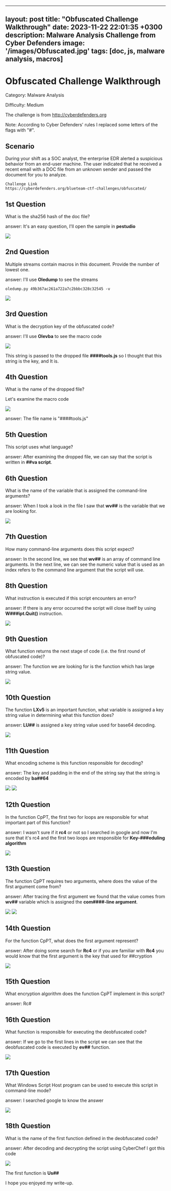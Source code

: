
---
layout: post
title: "Obfuscated Challenge Walkthrough"
date: 2023-11-22 22:01:35 +0300
description: Malware Analysis Challenge from Cyber Defenders
image:  '/images/Obfuscated.jpg'
tags:   [doc, js, malware analysis, macros]
---

# Obfuscated Challenge Walkthrough

Category: Malware Analysis

Difficulty: Medium

The challenge is from http://cyberdefenders.org

Note: According to Cyber Defenders' rules I replaced some letters of the flags with "#".

## Scenario

During your shift as a SOC analyst, the enterprise EDR alerted a suspicious behavior from an end-user machine. The user indicated that he received a recent email with a DOC file from an unknown sender and passed the document for you to analyze.

```
Challenge Link
https://cyberdefenders.org/blueteam-ctf-challenges/obfuscated/
```

## 1st Question

What is the sha256 hash of the doc file?

answer: It's an easy question, I'll open the sample in **pestudio**

![](/images/Obfuscated/1.jpg)

## 2nd Question

Multiple streams contain macros in this document. Provide the number of lowest one.

answer: I'll use **Oledump** to see the streams
```
oledump.py 49b367ac261a722a7c2bbbc328c32545 -v
```

![](/images/Obfuscated/2.jpg)

## 3rd Question

What is the decryption key of the obfuscated code?

answer: I'll use **Olevba** to see the macro code

![](/images/Obfuscated/3.jpg)

This string is passed to the dropped file **####tools.js** so I thought that this string is the key, and It is.

## 4th Question

What is the name of the dropped file?

Let's examine the macro code

![](/images/Obfuscated/4.jpg)

answer: The file name is "####tools.js"

## 5th Question

This script uses what language?

answer: After examining the dropped file, we can say that the script is written in **##va script**.

## 6th Question

What is the name of the variable that is assigned the command-line arguments?

answer: When I took a look in the file I saw that **wv##** is the variable that we are looking for.

![](/images/Obfuscated/6.jpg)

## 7th Question

How many command-line arguments does this script expect?

answer: In the second line, we see that **wv##** is an array of command line arguments. In the next line, we can see the numeric value that is used as an index refers to the command line argument that the script will use.

## 8th Question

What instruction is executed if this script encounters an error?

answer: If there is any error occurred the script will close itself by using **W###ipt.Quit()** instruction.

![](/images/Obfuscated/8.jpg)

## 9th Question

What function returns the next stage of code (i.e. the first round of obfuscated code)?

answer: The function we are looking for is the function which has large string value.

![](/images/Obfuscated/9.jpg)

## 10th Question

The function **LXv5** is an important function, what variable is assigned a key string value in determining what this function does?

answer: **LU##** is assigned a key string value used for base64 decoding.

![](/images/Obfuscated/10.jpg)

## 11th Question

What encoding scheme is this function responsible for decoding?

answer: The key and padding in the end of the string say that the string is encoded by **ba##64**

![](/images/Obfuscated/11-1.jpg)
![](/images/Obfuscated/11-2.jpg)

## 12th Question

In the function CpPT, the first two for loops are responsible for what important part of this function?

answer: I wasn't sure if it **rc4** or not so I searched in google and now I'm sure that it's rc4 and the first two loops are responsible for **Key-###eduling algorithm**

![](/images/Obfuscated/12.jpg)

## 13th Question

The function CpPT requires two arguments, where does the value of the first argument come from?

answer: After tracing the first argument we found that the value comes from **wv##** variable which is assigned the **com####-line argument**.

![](/images/Obfuscated/13-1.jpg)
![](/images/Obfuscated/13-2.jpg)

## 14th Question

For the function CpPT, what does the first argument represent?

answer: After doing some search for **Rc4** or if you are familiar with **Rc4** you would know that the first argument is the key that used for ##cryption

![](/images/Obfuscated/14.jpg)

## 15th Question

What encryption algorithm does the function CpPT implement in this script?

answer: Rc#

## 16th Question

What function is responsible for executing the deobfuscated code?

answer: If we go to the first lines in the script we can see that the deobfuscated code is executed by **ev##** function.

![](/images/Obfuscated/16.jpg)

## 17th Question

What Windows Script Host program can be used to execute this script in command-line mode?

answer: I searched google to know the answer

![](/images/Obfuscated/17.jpg)

## 18th Question

What is the name of the first function defined in the deobfuscated code?

answer: After decoding and decrypting the script using CyberChef I got this code

![](/images/Obfuscated/18.jpg)

The first function is **Us##**

I hope you enjoyed my write-up.
